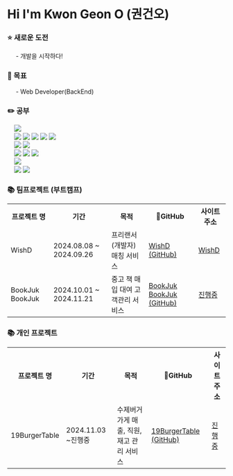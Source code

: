 <h1 align="left">Hi I'm Kwon Geon O (권건오)</h1>
<h3>⭐️ 새로운 도전</h3>
<p>&nbsp;&nbsp;&nbsp;&nbsp; - 개발을 시작하다!</p>
<h3>🎯 목표</h3>
<p>&nbsp;&nbsp;&nbsp;&nbsp; - Web Developer(BackEnd)</p>

<h3>✏️ 공부</h3>
<p>
  &nbsp;&nbsp;&nbsp;&nbsp;<img src="https://img.shields.io/badge/java-007396?style=flat-square&logo=java&logoColor=white"/>                    <!-- 자바 -->
  <br>
  &nbsp;&nbsp;&nbsp;&nbsp;<img src="https://img.shields.io/badge/html5-E34F26?style=flat-square&logo=html5&logoColor=white"/>                  <!-- HTML -->
  <img src="https://img.shields.io/badge/css-1572B6?style=flat-square&logo=css3&logoColor=white"/>                     <!-- CSS -->
  <img src="https://img.shields.io/badge/Javascript-ffb13b?style=flat-square&logo=javascript&logoColor=white"/>        <!-- 자바스크립트 -->
  <img src="https://img.shields.io/badge/react-61DAFB?style=flat-square&logo=react&logoColor=black">                   <!-- 리엑트 -->
  <img src="https://img.shields.io/badge/jquery-0769AD?style=flat-square&logo=jquery&logoColor=white">                 <!-- 제이쿼리 -->
  <br>
  &nbsp;&nbsp;&nbsp;&nbsp;<img src="https://img.shields.io/badge/oracle-F80000?style=flat-square&logo=oracle&logoColor=white"/>                <!-- OracleDB -->
  <img src="https://img.shields.io/badge/mysql-4479A1?style=flat-square&logo=mysql&logoColor=white"/>                  <!-- MySQL -->
  <br>
  &nbsp;&nbsp;&nbsp;&nbsp;<img src="https://img.shields.io/badge/spring-6DB33F?style=flat-square&logo=spring&logoColor=white"/>                <!-- 스프링 -->
  <img src="https://img.shields.io/badge/SpringBoot-6DB33F?style=flat-square&logo=SpringBoot&logoColor=white"/>        <!-- 스프링부트 -->
  <img src="https://img.shields.io/badge/bootstrap-7952B3?style=flat-square&logo=bootstrap&logoColor=white">           <!-- 부트스트랩 -->
  <br>
  &nbsp;&nbsp;&nbsp;&nbsp;<img src="https://img.shields.io/badge/amazonaws-232F3E?style=flat-square&logo=amazonaws&logoColor=white"/>          <!-- AWS -->
  <br>
  &nbsp;&nbsp;&nbsp;&nbsp;<img src="https://img.shields.io/badge/github-181717?style=flat-square&logo=github&logoColor=white">                 <!-- 깃헙 -->
  <img src="https://img.shields.io/badge/git-F05032?style=flat-square&logo=git&logoColor=white">                       <!-- 깃 -->
</p>

<h3>📚 팀프로젝트 (부트캠프)</h3>
<table>
  <tr>
    <th>프로젝트 명</th>
    <th>기간</th>
    <th>목적</th>
    <th>GitHub</th>
    <th>사이트주소</th>
  </tr>
  <tr>
    <td> WishD </td>
    <td> 2024.08.08 ~ 2024.09.26 </td>
    <td> 프리랜서(개발자) 매칭 서비스 </td>
    <td> <a href="https://github.com/geonokwon/Team3_WishD">WishD (GitHub) </a> </td>
    <td> <a href="http://c1d2405t3.itwillbs.com/WishD/">WishD </a> </td>
  </tr>
  
  <tr>
    <td> BookJuk BookJuk </td>
    <td> 2024.10.01 ~ 2024.11.21 </td>
    <td> 중고 책 매입 대여 고객관리 서비스 </td>
    <td> <a href="https://github.com/geonokwon/Team1_BookJukBookJuk">BookJuk BookJuk (GitHub) </a> </td>
    <td> <a href="#">진행중 </a> </td>
  </tr>
</table>

<h3>📚 개인 프로젝트 </h3>
<table>
  <tr>
    <th>프로젝트 명</th>
    <th>기간</th>
    <th>목적</th>
    <th>GitHub</th>
    <th>사이트주소</th>
  </tr>
  <tr>
    <td> 19BurgerTable </td>
    <td> 2024.11.03 ~진행중 </td>
    <td> 수제버거 가게 매출, 직원, 재고 관리 서비스 </td>
    <td> <a href="https://github.com/geonokwon/Team3_WishD">19BurgerTable (GitHub) </a> </td>
    <td> <a href="#"> 진행중 </a> </td>
  </tr>
</table>
